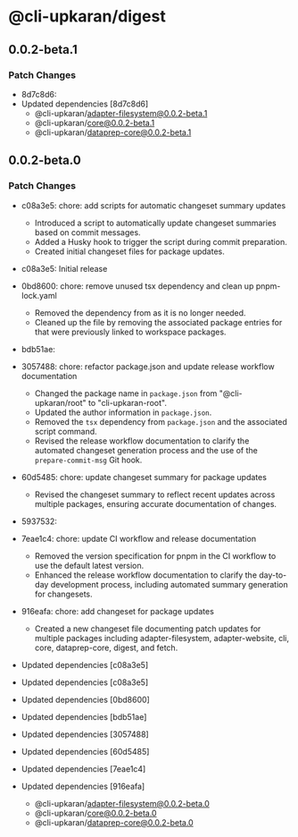 # @cli-upkaran/digest

## 0.0.2-beta.1

### Patch Changes

- 8d7c8d6:
- Updated dependencies [8d7c8d6]
  - @cli-upkaran/adapter-filesystem@0.0.2-beta.1
  - @cli-upkaran/core@0.0.2-beta.1
  - @cli-upkaran/dataprep-core@0.0.2-beta.1

## 0.0.2-beta.0

### Patch Changes

- c08a3e5: chore: add scripts for automatic changeset summary updates

  - Introduced a script to automatically update changeset summaries based on commit messages.
  - Added a Husky hook to trigger the script during commit preparation.
  - Created initial changeset files for package updates.

- c08a3e5: Initial release
- 0bd8600: chore: remove unused tsx dependency and clean up pnpm-lock.yaml

  - Removed the dependency from as it is no longer needed.
  - Cleaned up the file by removing the associated package entries for that were previously linked to workspace packages.

- bdb51ae:
- 3057488: chore: refactor package.json and update release workflow documentation

  - Changed the package name in `package.json` from "@cli-upkaran/root" to "cli-upkaran-root".
  - Updated the author information in `package.json`.
  - Removed the `tsx` dependency from `package.json` and the associated script command.
  - Revised the release workflow documentation to clarify the automated changeset generation process and the use of the `prepare-commit-msg` Git hook.

- 60d5485: chore: update changeset summary for package updates

  - Revised the changeset summary to reflect recent updates across multiple packages, ensuring accurate documentation of changes.

- 5937532:
- 7eae1c4: chore: update CI workflow and release documentation

  - Removed the version specification for pnpm in the CI workflow to use the default latest version.
  - Enhanced the release workflow documentation to clarify the day-to-day development process, including automated summary generation for changesets.

- 916eafa: chore: add changeset for package updates

  - Created a new changeset file documenting patch updates for multiple packages including adapter-filesystem, adapter-website, cli, core, dataprep-core, digest, and fetch.

- Updated dependencies [c08a3e5]
- Updated dependencies [c08a3e5]
- Updated dependencies [0bd8600]
- Updated dependencies [bdb51ae]
- Updated dependencies [3057488]
- Updated dependencies [60d5485]
- Updated dependencies [7eae1c4]
- Updated dependencies [916eafa]
  - @cli-upkaran/adapter-filesystem@0.0.2-beta.0
  - @cli-upkaran/core@0.0.2-beta.0
  - @cli-upkaran/dataprep-core@0.0.2-beta.0
